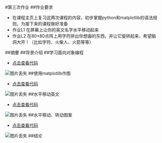 #第三次作业
##作业要求
* 在课程主页上复习这两次课程的内容，初步掌握python和matplotlib的语法规则，为接下来的课程做好准备
* 作业L1 在屏幕上让你的英文名字水平移动起来
* 作业L2 在80*80点阵上用字符拼出你想画的东西，并让它旋转起来，希望脑洞大开！（比如字符、火柴人、火箭等等）

##摘要
##背景介绍
##学习面向对象编程
* [点击查看代码](https://github.com/whucyb/computational_physics_N2014301020067/blob/master/Exercise_03/OOP.py)

![图片丢失](https://github.com/whucyb/computational_physics_N2014301020067/blob/master/Exercise_03/OOP.png)
##使用matplotlib作图
* [点击查看代码](https://github.com/whucyb/computational_physics_N2014301020067/blob/master/Exercise_03/figure.py)

![图片丢失](https://github.com/whucyb/computational_physics_N2014301020067/blob/master/Exercise_03/figure.png)
##水平移动英文
* [点击查看代码](https://github.com/whucyb/computational_physics_N2014301020067/blob/master/Exercise_03/L1.py)

![图片丢失](https://github.com/whucyb/computational_physics_N2014301020067/blob/master/Exercise_03/L1.gif)
##水平移动、转动图案
* [点击查看代码](https://github.com/whucyb/computational_physics_N2014301020067/blob/master/Exercise_03/L2.py)

![图片丢失](https://github.com/whucyb/computational_physics_N2014301020067/blob/master/Exercise_03/L2.gif)
##结论
